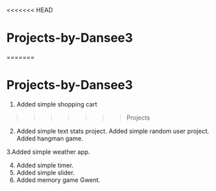 <<<<<<< HEAD
# Projects-by-Dansee3
=======
# Projects-by-Dansee3
1. Added simple shopping cart
>>>>>>> Projects
2. Added simple text stats project.
Added simple random user project.
Added hangman game.

3.Added simple weather app.

4. Added simple timer.
5. Added simple slider.
6. Added memory game Gwent.